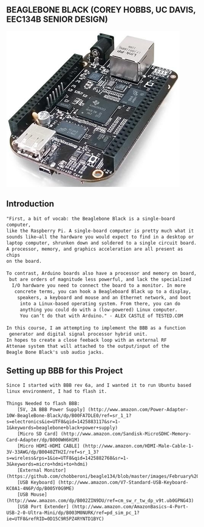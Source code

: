 BEAGLEBONE BLACK (COREY HOBBS, UC DAVIS, EEC134B SENIOR DESIGN)
----------------------------------------------------------------

![Alt Text](https://github.com/chobberoni/beagle134/blob/master/images/bbblack.jpg)


Introduction
------------
	"First, a bit of vocab: the Beaglebone Black is a single-board computer, 
	like the Raspberry Pi. A single-board computer is pretty much what it 
	sounds like—all the hardware you would expect to find in a desktop or 
	laptop computer, shrunken down and soldered to a single circuit board. 
	A processor, memory, and graphics acceleration are all present as chips 
	on the board.

    To contrast, Arduino boards also have a processor and memory on board,
     but are orders of magnitude less powerful, and lack the specialized
      I/O hardware you need to connect the board to a monitor. In more
       concrete terms, you can hook a Beagleboard Black up to a display,
        speakers, a keyboard and mouse and an Ethernet network, and boot
         into a Linux-based operating system. From there, you can do 
         anything you could do with a (low-powered) Linux computer. 
         You can’t do that with Arduino." - ALEX CASTLE of TESTED.COM

    In this course, I am attempting to implement the BBB as a function
     generator and digital signal processor hybrid unit. 
    In hopes to create a close feeback loop with an external RF 
    Attenae system that will attached to the output/input of the
    Beagle Bone Black's usb audio jacks.

Setting up BBB for this Project
--------------------------------

	Since I started with BBB rev 6a, and I wanted it to run Ubuntu based linux environment, I had to flash it.

	Things Needed to flash BBB:
		[5V, 2A BBB Power Supply] (http://www.amazon.com/Power-Adapter-10W-BeagleBone-Black/dp/B00FA7DLE0/ref=sr_1_1?s=electronics&ie=UTF8&qid=1425883117&sr=1-1&keywords=beaglebone+black+power+supply)
		[Micro SD Card] (http://www.amazon.com/Sandisk-MicroSDHC-Memory-Card-Adapter/dp/B000WH6H1M)
		[Micro HDMI-HDMI CABLE] (http://www.amazon.com/HDMI-Male-Cable-1-3V-33AWG/dp/B0040ZTH2I/ref=sr_1_3?s=wireless&rps=1&ie=UTF8&qid=1425882768&sr=1-3&keywords=micro+hdmi+to+hdmi)
		[External Monitor] (https://github.com/chobberoni/beagle134/blob/master/images/February%2026%2C%202015%20at%201049PM(1).jpg)
		[USB Keyboard] (http://www.amazon.com/V7-Standard-USB-Keyboard-KC0A1-4N6P/dp/B005Y0G9ME)
		[USB Mouse] (http://www.amazon.com/dp/B002ZIN9DU/ref=cm_sw_r_tw_dp_v9t.ub0GPNG43)
		[USB Port Extender] (http://www.amazon.com/AmazonBasics-4-Port-USB-2-0-Ultra-Mini/dp/B003M0NURK/ref=pd_sim_pc_1?ie=UTF8&refRID=0D15C9R5PZ4RYNTD1BYC)
